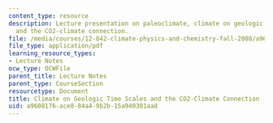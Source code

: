 ```yaml
---
content_type: resource
description: Lecture presentation on paleoclimate, climate on geologic time scales,
  and the CO2-climate connection.
file: /media/courses/12-842-climate-physics-and-chemistry-fall-2008/a9608176ace884a49b2b15a940301aad_part1_lec6.pdf
file_type: application/pdf
learning_resource_types:
- Lecture Notes
ocw_type: OCWFile
parent_title: Lecture Notes
parent_type: CourseSection
resourcetype: Document
title: Climate on Geologic Time Scales and the CO2-Climate Connection
uid: a9608176-ace8-84a4-9b2b-15a940301aad
---
```

